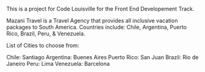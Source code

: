 This is a project for Code Louisville for the Front End Developement Track.

Mazani Travel is a Travel Agency that provides all inclusive vacation packages to South America. Countries include:
Chile, Argentina, Puerto Rico, Brazil, Peru, & Venezuela.

List of Cities to choose from:

Chile: Santiago
Argentina: Buenes Aires
Puerto Rico: San Juan
Brazil: Rio de Janeiro
Peru: Lima
Venezuela: Barcelona